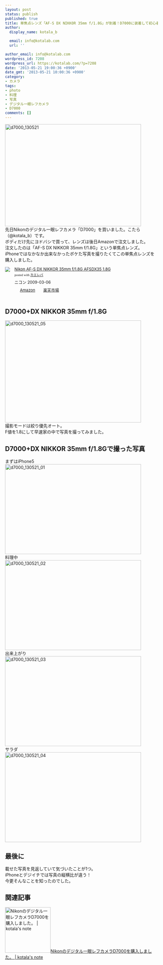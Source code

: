 ```yaml
---
layout: post
status: publish
published: true
title: 単焦点レンズ「AF-S DX NIKKOR 35mm f/1.8G」が到着！D7000に装着して初心者が撮ってみた。
author:
  display_name: kotala_b

  email: info@kotalab.com
  url: ''

author_email: info@kotalab.com
wordpress_id: 7208
wordpress_url: https://kotalab.com/?p=7208
date: '2013-05-21 19:00:36 +0900'
date_gmt: '2013-05-21 10:00:36 +0900'
category:
- カメラ
tags:
- photo
- 料理
- 写真
- デジタル一眼レフカメラ
- D7000
comments: []
---
```

<p><img src="https://kotalab.com/wp-content/uploads/d7000_130521-448x336.jpg" alt="d7000_130521" width="448" height="336" class="alignnone size-large wp-image-7213" /><br />
先日Nikonのデジタル一眼レフカメラ「D7000」を買いました。こたら（@kotala_b）です。<br />
ボディだけ先にヨドバシで買って、レンズは後日Amazonで注文しました。<br />
注文したのは「AF-S DX NIKKOR 35mm f/1.8G」という単焦点レンズ。<br />
iPhoneではなかなか出来なかったボケた写真を撮りたくてこの単焦点レンズを購入しました。</p>
<div class="kaerebalink-box" style="text-align:left;padding-bottom:20px;font-size:small;/zoom: 1;overflow: hidden;">
<div class="kaerebalink-image" style="float:left;margin:0 15px 10px 0;"><a href="http://www.amazon.co.jp/exec/obidos/ASIN/B001RTTO4Q/same-22/ref=nosim/" rel="nofollow" target="_blank"><img src="http://ecx.images-amazon.com/images/I/418Q6Y-1wEL._SL160_.jpg" style="border: none;" /></a></div>
<div class="kaerebalink-info" style="line-height:120%;/zoom: 1;overflow: hidden;">
<div class="kaerebalink-name" style="margin-bottom:10px;line-height:120%"><a href="http://www.amazon.co.jp/exec/obidos/ASIN/B001RTTO4Q/same-22/ref=nosim/" rel="nofollow" target="_blank">Nikon AF-S DX NIKKOR 35mm f/1.8G AFSDX35 1.8G</a>
<div class="kaerebalink-powered-date" style="font-size:8pt;margin-top:5px;font-family:verdana;line-height:120%">posted with <a href="http://kaereba.com" target="_blank">カエレバ</a></div>
</div>
<div class="kaerebalink-detail" style="margin-bottom:5px;"> ニコン 2009-03-06    </div>
<div class="kaerebalink-link1" style="margin-top:10px;">
<div class="shoplinkamazon" style="display:inline;margin-right:5px;background: url('http://img.yomereba.com/tam_k_01.gif') 0 0 no-repeat;padding: 2px 0 2px 18px;white-space: nowrap;"><a href="http://www.amazon.co.jp/gp/search?keywords=f%2F1.8G%20AFSDX35&__mk_ja_JP=%83J%83%5E%83J%83i&tag=same-22" rel="nofollow" target="_blank" title="アマゾン" >Amazon</a></div>
<div class="shoplinkrakuten" style="display:inline;margin-right:5px;background: url('http://img.yomereba.com/tam_k_01.gif') 0 -50px no-repeat;padding: 2px 0 2px 18px;white-space: nowrap;"><a href="http://hb.afl.rakuten.co.jp/hgc/0fa7afc8.bbfc196a.0fa7afc9.d56c38f1/?pc=http%3A%2F%2Fsearch.rakuten.co.jp%2Fsearch%2Fmall%2Ff%252F1.8G%2520AFSDX35%2F-%2Ff.1-p.1-s.1-sf.0-st.A-v.2%3Fx%3D0%26scid%3Daf_ich_link_urltxt%26m%3Dhttp%3A%2F%2Fm.rakuten.co.jp%2F" rel="nofollow" target="_blank" title="楽天市場" >楽天市場</a></div>
</div>
</div>
<div class="booklink-footer" style="clear: left"></div>
</div>
<p><!--more--></p>
<h2>D7000+DX NIKKOR 35mm f/1.8G</h2>
<p><img src="https://kotalab.com/wp-content/uploads/d7000_130521_05-448x336.jpg" alt="d7000_130521_05" width="448" height="336" class="alignnone size-large wp-image-7215" /><br />
撮影モードは絞り優先オート。<br />
F値を1.8にして早速家の中で写真を撮ってみました。</p>
<h2>D7000+DX NIKKOR 35mm f/1.8Gで撮った写真</h2>
<p>まずはiPhone5<br />
<a href="https://kotalab.com/wp-content/uploads/d7000_130521_01.jpg" target="_blank"><img src="https://kotalab.com/wp-content/uploads/d7000_130521_01-448x296.jpg" alt="d7000_130521_01" width="448" height="296" class="alignnone size-large wp-image-7212" /></a><br />
料理中<br />
<a href="https://kotalab.com/wp-content/uploads/d7000_130521_02.jpg" target="_blank"><img src="https://kotalab.com/wp-content/uploads/d7000_130521_02-448x296.jpg" alt="d7000_130521_02" width="448" height="296" class="alignnone size-large wp-image-7211" /></a><br />
出来上がり<br />
<a href="https://kotalab.com/wp-content/uploads/d7000_130521_03.jpg" target="_blank"><img src="https://kotalab.com/wp-content/uploads/d7000_130521_03-448x296.jpg" alt="d7000_130521_03" width="448" height="296" class="alignnone size-large wp-image-7209" /></a><br />
サラダ<br />
<a href="https://kotalab.com/wp-content/uploads/d7000_130521_04.jpg" target="_blank"><img src="https://kotalab.com/wp-content/uploads/d7000_130521_04-448x296.jpg" alt="d7000_130521_04" width="448" height="296" class="alignnone size-large wp-image-7210" /></a></p>
<h2>最後に</h2>
<p>載せた写真を見返していて気づいたことが1つ。<br />
iPhoneとデジイチでは写真の縦横比が違う！<br />
今更そんなことを知ったのでした。</p>
<h2 class="rele">関連記事</h2>
<p><a href="https://kotalab.com/buy-nikon-d7000" target="_blank"><img  class="alignleft" src="https://kotalab.com/wp-content/uploads/d7000_130520-448x336.jpg" alt="Nikonのデジタル一眼レフカメラD7000を購入しました。 | kotala's note" width="150" /></a><a href="https://kotalab.com/buy-nikon-d7000" target="_blank">Nikonのデジタル一眼レフカメラD7000を購入しました。 | kotala's note</a><br style="clear:both;" /></p>
